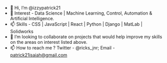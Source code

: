 - 👋 Hi, I’m @izzypatrick21
- 👀 Interest - Data Science | Machine Learning, Control, Automation & Artificial Intelligence.
- 📫 Skills -  CSS | JavaScript | React | Python | Django | MatLab | Solidworks 
- 🌱 I’m looking to collaborate on projects that would help improve my skills on the areas on interest listed above.
- 📫 How to reach me ? Twitter - @ricks_jnr; Email - patrick21isaiah@gmail.com

<!----
izzypatrick21/izzypatrick21 is a ✨ special ✨ repository because its `README.md` (this file) appears on your GitHub profile.
You can click the Preview link to take a look at your changes.
---->
